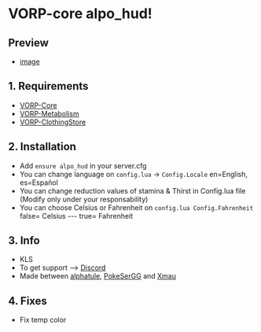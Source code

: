 # VORP-core alpo_hud!

## Preview
- [image](https://cdn.discordapp.com/attachments/704317933353959432/730292404367654912/Screenshot_225.png)

## 1. Requirements

- [VORP-Core](https://github.com/VORPCORE/VORP-Core)
- [VORP-Metabolism](https://github.com/VORPCORE/VORP-Metabolism)
- [VORP-ClothingStore](https://github.com/VORPCORE/VORP-ClothingStore)

## 2. Installation

- Add ```ensure alpo_hud``` in your server.cfg
- You can change language on ```config.lua``` -> ```Config.Locale``` en=English, es=Español
- You can change reduction values of stamina & Thirst in Config.lua file (Modify only under your responsability)
- You can choose Celsius or Fahrenheit on ```config.lua Config.Fahrenheit``` false= Celsius --- true= Fahrenheit

## 3. Info
- KLS
- To get support --> [Discord](http://discord.vorpcore.com/)
- Made between [alphatule](https://github.com/alphatule), [PokeSerGG](https://github.com/PokeSerGG) and [Xmau](https://github.com/Xmaught)

## 4. Fixes
- Fix temp color
